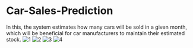 # Car-Sales-Prediction
In this, the system estimates how many cars will be sold in a given month, which will be beneficial for car manufacturers to maintain their estimated stock.
![1](https://user-images.githubusercontent.com/55710267/158029473-164f6881-0193-4be4-aac9-f7de353a49b2.png)
![2](https://user-images.githubusercontent.com/55710267/158029477-cb0eb7e0-c5ec-4fcf-a5be-7d6abd5cda10.png)
![3](https://user-images.githubusercontent.com/55710267/158029479-b61484ae-d21a-4543-a38f-0f34554e8af8.png)
![4](https://user-images.githubusercontent.com/55710267/158029480-a025fec3-3697-4795-8f30-472f563e86b8.png)
